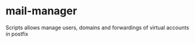 # mail-manager

Scripts allows manage users, domains and forwardings of virtual accounts in postfix
